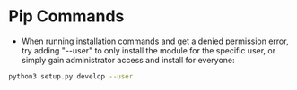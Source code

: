 # Pip Commands

- When running installation commands and get a denied permission error, try adding "--user" to only install the module for the specific user, or simply gain administrator access and install for everyone:

```bash
python3 setup.py develop --user
```
